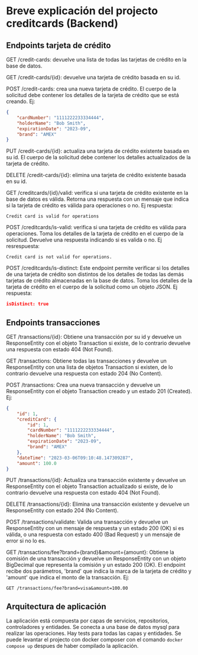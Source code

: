 # Breve explicación del projecto creditcards (Backend)

## Endpoints tarjeta de crédito

GET /credit-cards: devuelve una lista de todas las tarjetas de crédito en la base de datos.

GET /credit-cards/{id}: devuelve una tarjeta de crédito basada en su id.

POST /credit-cards: crea una nueva tarjeta de crédito. El cuerpo de la solicitud debe contener los detalles de la tarjeta de crédito que se está creando.
Ej:

```json
{
    "cardNumber": "1111222233334444",
    "holderName": "Bob Smith",
    "expirationDate": "2023-09",
    "brand": "AMEX"
}
```

PUT /credit-cards/{id}: actualiza una tarjeta de crédito existente basada en su id. El cuerpo de la solicitud debe contener los detalles actualizados de la tarjeta de crédito.

DELETE /credit-cards/{id}: elimina una tarjeta de crédito existente basada en su id.

GET /creditcards/{id}/valid: verifica si una tarjeta de crédito existente en la base de datos es válida. Retorna una respuesta con un mensaje que indica si la tarjeta de crédito es válida para operaciones o no.
Ej respuesta:

```
Credit card is valid for operations
```

POST /creditcards/is-valid: verifica si una tarjeta de crédito es válida para operaciones. Toma los detalles de la tarjeta de crédito en el cuerpo de la solicitud. Devuelve una respuesta indicando si es valida o no. 
Ej resrespuesta:

```
Credit card is not valid for operations.
```

POST /creditcards/is-distinct: Este endpoint permite verificar si los detalles de una tarjeta de crédito son distintos de los detalles de todas las demás tarjetas de crédito almacenadas en la base de datos. Toma los detalles de la tarjeta de crédito en el cuerpo de la solicitud como un objeto JSON.
Ej respuesta:

```json
isDistinct: true
```

## Endpoints transacciones

GET /transactions/{id}: Obtiene una transacción por su id y devuelve un ResponseEntity con el objeto Transaction si existe, de lo contrario devuelve una respuesta con estado 404 (Not Found).

GET /transactions: Obtiene todas las transacciones y devuelve un ResponseEntity con una lista de objetos Transaction si existen, de lo contrario devuelve una respuesta con estado 204 (No Content).

POST /transactions: Crea una nueva transacción y devuelve un ResponseEntity con el objeto Transaction creado y un estado 201 (Created).
Ej:
```json
{
    "id": 1,
    "creditCard": {
        "id": 1,
        "cardNumber": "1111222233334444",
        "holderName": "Bob Smith",
        "expirationDate": "2023-09",
        "brand": "AMEX"
    },
    "dateTime": "2023-03-06T09:10:48.147309287",
    "amount": 100.0
}
```

PUT /transactions/{id}: Actualiza una transacción existente y devuelve un ResponseEntity con el objeto Transaction actualizado si existe, de lo contrario devuelve una respuesta con estado 404 (Not Found).

DELETE /transactions/{id}: Elimina una transacción existente y devuelve un ResponseEntity con estado 204 (No Content).

POST /transactions/validate: Valida una transacción y devuelve un ResponseEntity con un mensaje de respuesta y un estado 200 (OK) si es válida, o una respuesta con estado 400 (Bad Request) y un mensaje de error si no lo es.

GET /transactions/fee?brand={brand}&amount={amount}: Obtiene la comisión de una transacción y devuelve un ResponseEntity con un objeto BigDecimal que representa la comisión y un estado 200 (OK). El endpoint recibe dos parámetros, 'brand' que indica la marca de la tarjeta de crédito y 'amount' que indica el monto de la transacción.
Ej:

```
GET /transactions/fee?brand=visa&amount=100.00
```

## Arquitectura de aplicación

La aplicación está compuesta por capas de servicios, repositorios, controladores y entidades. 
Se conecta a una base de datos mysql para realizar las operaciones.
Hay tests para todas las capas y entidades.
Se puede levantar el projecto con docker composer con el comando `docker compose up` despues de haber compilado la aplicación.

